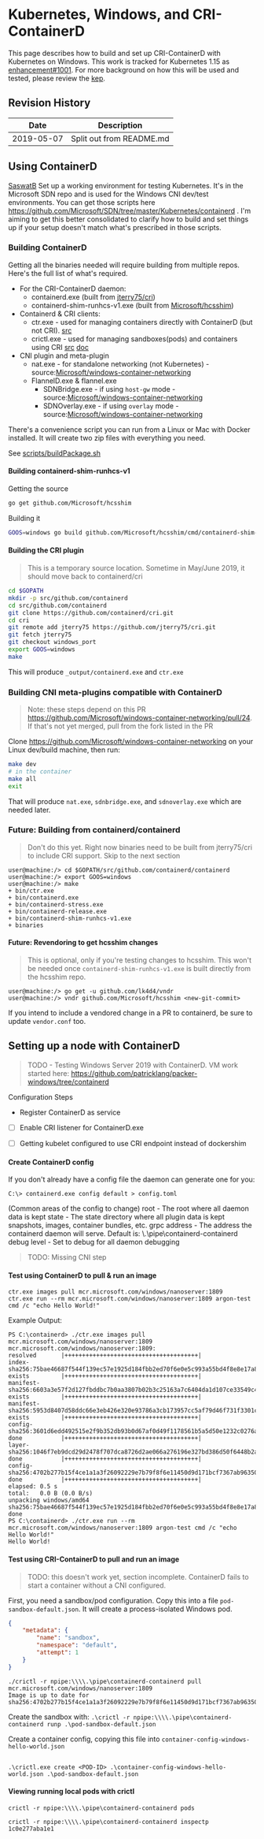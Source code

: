 # Kubernetes, Windows, and CRI-ContainerD

This page describes how to build and set up CRI-ContainerD with Kubernetes on Windows. This work is tracked for Kubernetes 1.15 as [enhancement#1001](https://github.com/kubernetes/enhancements/issues/1001). For more background on how this will be used and tested, please review the [kep](https://github.com/kubernetes/enhancements/blob/master/keps/sig-windows/20190424-windows-cri-containerd.md).




## Revision History

Date       | Description
-----------|------------
2019-05-07 | Split out from README.md



## Using ContainerD

[SaswatB](https://github.com/SaswatB) Set up a working environment for testing Kubernetes. It's in the Microsoft SDN repo and is used for the Windows CNI dev/test environments. You can get those scripts here https://github.com/Microsoft/SDN/tree/master/Kubernetes/containerd . I'm aiming to get this better consolidated to clarify how to build and set things up if your setup doesn't match what's prescribed in those scripts.

### Building ContainerD

Getting all the binaries needed will require building from multiple repos. Here's the full list of what's required.

- For the CRI-ContainerD daemon:
  - containerd.exe (built from [jterry75/cri](https://github.com/jterry75/cri/tree/windows_port/cmd/containerd))
  - containerd-shim-runhcs-v1.exe (built from [Microsoft/hcsshim](https://github.com/Microsoft/hcsshim/tree/master/cmd/containerd-shim-runhcs-v1))
- Containerd & CRI clients:
  - ctr.exe - used for managing containers directly with ContainerD (but not CRI). [src](https://github.com/containerd/cri/tree/master/cmd/ctr)
  - crictl.exe - used for managing sandboxes(pods) and containers using CRI [src](https://github.com/kubernetes-sigs/cri-tools/) [doc](https://github.com/kubernetes-sigs/cri-tools/blob/master/docs/crictl.md)
- CNI plugin and meta-plugin
  - nat.exe - for standalone networking (not Kubernetes) - source:[Microsoft/windows-container-networking](https://github.com/Microsoft/windows-container-networking/tree/master/plugins)
  - FlannelD.exe & flannel.exe
    - SDNBridge.exe - if using `host-gw` mode - source:[Microsoft/windows-container-networking](https://github.com/Microsoft/windows-container-networking/tree/master/plugins)
    - SDNOverlay.exe - if using `overlay` mode - source:[Microsoft/windows-container-networking](https://github.com/Microsoft/windows-container-networking/tree/master/plugins)


There's a convenience script you can run from a Linux or Mac with Docker installed. It will create two zip files
with everything you need.

See [scripts/buildPackage.sh](scripts/buildPackage.sh)

#### Building containerd-shim-runhcs-v1


Getting the source

```bash
go get github.com/Microsoft/hcsshim
```

Building it

```bash
GOOS=windows go build github.com/Microsoft/hcsshim/cmd/containerd-shim-runhcs-v1
```


#### Building the CRI plugin

> This is a temporary source location. Sometime in May/June 2019, it should move back to containerd/cri

```bash
cd $GOPATH
mkdir -p src/github.com/containerd
cd src/github.com/containerd
git clone https://github.com/containerd/cri.git
cd cri
git remote add jterry75 https://github.com/jterry75/cri.git
git fetch jterry75
git checkout windows_port
export GOOS=windows
make
```

This will produce `_output/containerd.exe` and `ctr.exe`



### Building CNI meta-plugins compatible with ContainerD

> Note: these steps depend on this PR https://github.com/Microsoft/windows-container-networking/pull/24. If that's not yet merged, pull from the fork listed in the PR

Clone https://github.com/Microsoft/windows-container-networking on your Linux dev/build machine, then run:

```bash
make dev
# in the container
make all
exit
```

That will produce `nat.exe`, `sdnbridge.exe`, and `sdnoverlay.exe` which are needed later.



### Future: Building from containerd/containerd

> Don't do this yet. Right now binaries need to be built from jterry75/cri to include CRI support. Skip to the next section

```
user@machine:/> cd $GOPATH/src/github.com/containerd/containerd
user@machine:/> export GOOS=windows
user@machine:/> make
+ bin/ctr.exe
+ bin/containerd.exe
+ bin/containerd-stress.exe
+ bin/containerd-release.exe
+ bin/containerd-shim-runhcs-v1.exe
+ binaries
```

#### Future: Revendoring to get hcsshim changes

> This is optional, only if you're testing changes to hcsshim. This won't be needed once `containerd-shim-runhcs-v1.exe` is built directly from the hcsshim repo.

```
user@machine:/> go get -u github.com/lk4d4/vndr
user@machine:/> vndr github.com/Microsoft/hcsshim <new-git-commit>
```

If you intend to include a vendored change in a PR to containerd, be sure to update `vendor.conf` too.




## Setting up a node with ContainerD

>TODO - Testing Windows Server 2019 with ContainerD. VM work started here: https://github.com/patricklang/packer-windows/tree/containerd


Configuration Steps
-  Register ContainerD as service
  - [ ] Enable CRI listener for ContainerD.exe
- [ ] Getting kubelet configured to use CRI endpoint instead of dockershim


#### Create ContainerD config

If you don't already have a config file the daemon can generate one for you:
```
C:\> containerd.exe config default > config.toml
```

(Common areas of the config to change)
root - The root where all daemon data is kept
state - The state directory where all plugin data is kept snapshots, images, container bundles, etc.
grpc 
address - The address the containerd daemon will serve. Default is: \\.\pipe\containerd-containerd
debug 
level - Set to debug for all daemon debugging

> TODO: Missing CNI step

#### Test using ContainerD to pull & run an image

```
ctr.exe images pull mcr.microsoft.com/windows/nanoserver:1809
ctr.exe run --rm mcr.microsoft.com/windows/nanoserver:1809 argon-test cmd /c "echo Hello World!"
```

Example Output:

```none
PS C:\containerd> ./ctr.exe images pull mcr.microsoft.com/windows/nanoserver:1809
mcr.microsoft.com/windows/nanoserver:1809:                                        resolved       |++++++++++++++++++++++++++++++++++++++|
index-sha256:75bae46687f544f139ec57e1925d184fbb2ed70f6e0e5c993a55bd4f8e8e17a8:    exists         |++++++++++++++++++++++++++++++++++++++|
manifest-sha256:6603a3e57f2d127fbddbc7b0aa3807b02b3c25163a7c6404da1d107ce33549c4: exists         |++++++++++++++++++++++++++++++++++++++|
manifest-sha256:5953d8407d58ddc66e3eb426e320e93786a3cb173957cc5af79d46f731f3301c: exists         |++++++++++++++++++++++++++++++++++++++|
config-sha256:3601d6edd492515e2f9b352db93b0d67af0d49f1178561b5a5d50e1232c0276a:   done           |++++++++++++++++++++++++++++++++++++++|
layer-sha256:1046f7eb9dcd29d2478f707dca8726d2ae066a276196e327bd386d50f6448b2a:    done           |++++++++++++++++++++++++++++++++++++++|
config-sha256:4702b277b15f4ce1a1a3f26092229e7b79f8f6e11450d9d171bcf7367ab96350:   done           |++++++++++++++++++++++++++++++++++++++|
elapsed: 0.5 s                                                                    total:   0.0 B (0.0 B/s)              
unpacking windows/amd64 sha256:75bae46687f544f139ec57e1925d184fbb2ed70f6e0e5c993a55bd4f8e8e17a8...
done
PS C:\containerd> ./ctr.exe run --rm mcr.microsoft.com/windows/nanoserver:1809 argon-test cmd /c "echo Hello World!"
Hello World!
```


#### Test using CRI-ContainerD to pull and run an image

> TODO: this doesn't work yet, section incomplete. ContainerD fails to start a container without a CNI configured.

First, you need a sandbox/pod configuration. Copy this into a file `pod-sandbox-default.json`. It will create a process-isolated Windows pod.

```json
{
    "metadata": {
        "name": "sandbox",
        "namespace": "default",
        "attempt": 1
    }
}
```

```none
./crictl -r npipe:\\\\.\pipe\containerd-containerd pull mcr.microsoft.com/windows/nanoserver:1809
Image is up to date for sha256:4702b277b15f4ce1a1a3f26092229e7b79f8f6e11450d9d171bcf7367ab96350
```

Create the sandbox with: `.\crictl -r npipe:\\\\.\pipe\containerd-containerd runp .\pod-sandbox-default.json`


Create a container config, copying this file into `container-config-windows-hello-world.json`

```json

```

`.\crictl.exe create <POD-ID> .\container-config-windows-hello-world.json .\pod-sandbox-default.json`


#### Viewing running local pods with crictl

`crictl -r npipe:\\\\.\pipe\containerd-containerd pods`

`crictl -r npipe:\\\\.\pipe\containerd-containerd inspectp 1c0e277aba1e1`

